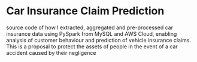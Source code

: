 # Car Insurance Claim Prediction
source code of how I extracted, aggregated and pre-processed car insurance data using PySpark from MySQL and AWS Cloud, enabling analysis of customer behaviour and prediction of vehicle insurance claims.
This is a proposal to protect the assets of people in the event of a car accident caused by their negligence
